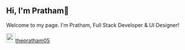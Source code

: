 ## Hi, I'm Pratham👋

Welcome to my page.
I'm Pratham, Full Stack Developer & UI Designer!

<p>
  <a href="https://www.linkedin.com/in/thepratham05/"><img src="https://img.shields.io/badge/linkedin-%230077B5.svg?&style=for-the-badge&logo=linkedin&logoColor=white" height=25>thepratham05</a> 
</p>

<!--
**thepratham05/thepratham05** is a ✨ _special_ ✨ repository because its `README.md` (this file) appears on your GitHub profile.

Here are some ideas to get you started:

- 🔭 I’m currently working on ...
- 🌱 I’m currently learning ...
- 👯 I’m looking to collaborate on ...
- 🤔 I’m looking for help with ...
- 💬 Ask me about ...
- 📫 How to reach me: ...
- 😄 Pronouns: ...
- ⚡ Fun fact: ...
-->
